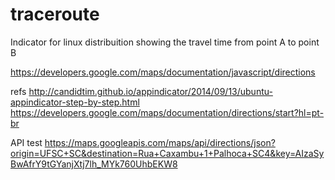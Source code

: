 # traceroute
Indicator for linux distribuition showing the travel time from point A to point B

https://developers.google.com/maps/documentation/javascript/directions

refs
http://candidtim.github.io/appindicator/2014/09/13/ubuntu-appindicator-step-by-step.html
https://developers.google.com/maps/documentation/directions/start?hl=pt-br


API test
https://maps.googleapis.com/maps/api/directions/json?origin=UFSC+SC&destination=Rua+Caxambu+1+Palhoca+SC4&key=AIzaSyBwAfrY9tGYanjXtj7lh_MYk760UhbEKW8
